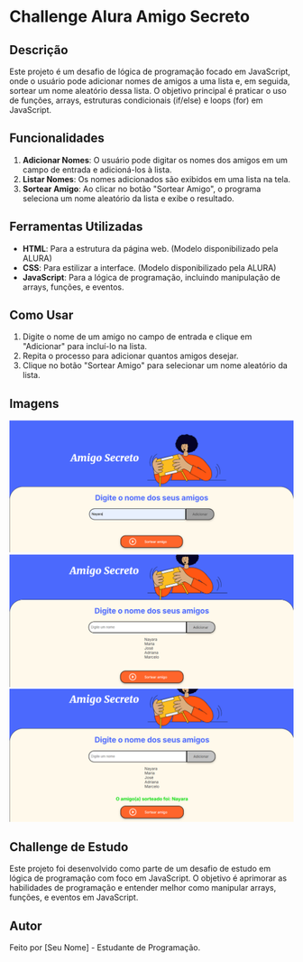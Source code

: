 # Challenge Alura Amigo Secreto

## Descrição
Este projeto é um desafio de lógica de programação focado em JavaScript, onde o usuário pode adicionar nomes de amigos a uma lista e, em seguida, sortear um nome aleatório dessa lista. O objetivo principal é praticar o uso de funções, arrays, estruturas condicionais (if/else) e loops (for) em JavaScript.

## Funcionalidades
1. **Adicionar Nomes**: O usuário pode digitar os nomes dos amigos em um campo de entrada e adicioná-los à lista.
2. **Listar Nomes**: Os nomes adicionados são exibidos em uma lista na tela.
3. **Sortear Amigo**: Ao clicar no botão "Sortear Amigo", o programa seleciona um nome aleatório da lista e exibe o resultado.

## Ferramentas Utilizadas
- **HTML**: Para a estrutura da página web. (Modelo disponibilizado pela ALURA)
- **CSS**: Para estilizar a interface. (Modelo disponibilizado pela ALURA)
- **JavaScript**: Para a lógica de programação, incluindo manipulação de arrays, funções, e eventos.

## Como Usar
1. Digite o nome de um amigo no campo de entrada e clique em "Adicionar" para incluí-lo na lista.
2. Repita o processo para adicionar quantos amigos desejar.
3. Clique no botão "Sortear Amigo" para selecionar um nome aleatório da lista.

## Imagens

![Adicionar Nomes](img/AdicioonarAmigos.png)
![Listar Nomes](img/ListarNomes.png)
![Amigo Sorteado](img/AmigoSorteado.png)

## Challenge de Estudo
Este projeto foi desenvolvido como parte de um desafio de estudo em lógica de programação com foco em JavaScript. O objetivo é aprimorar as habilidades de programação e entender melhor como manipular arrays, funções, e eventos em JavaScript.

## Autor
Feito por [Seu Nome] - Estudante de Programação.
